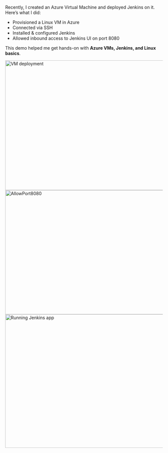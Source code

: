 Recently, I created an Azure Virtual Machine and deployed Jenkins on it.  
Here’s what I did:

- Provisioned a Linux VM in Azure  
- Connected via SSH  
- Installed & configured Jenkins  
- Allowed inbound access to Jenkins UI on port 8080  

This demo helped me get hands-on with **Azure VMs, Jenkins, and Linux basics**.

<img width="962" height="414" alt="VM deployment" src="https://github.com/user-attachments/assets/439e80ff-38c5-4516-a6a7-aedf6ed24714" />
<img width="962" height="396" alt="AllowPort8080" src="https://github.com/user-attachments/assets/51d9c48e-6623-4a2c-9fe2-22d79cd691f9" />
<img width="962" height="426" alt="Running Jenkins app" src="https://github.com/user-attachments/assets/e55fb691-64a9-450f-8152-d7443ec258eb" />

